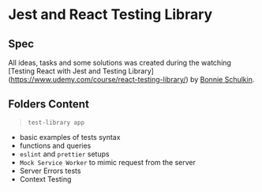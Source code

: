 #  Jest and React Testing Library

## Spec

All ideas, tasks and some solutions was created during the watching [Testing React with Jest and Testing Library]
(https://www.udemy.com/course/react-testing-library/) by [Bonnie Schulkin](https://bonnie.dev).

## Folders Content
> `test-library app`
- basic examples of tests syntax
- functions and queries
- `eslint` and `prettier` setups
- `Mock Service Worker` to mimic request from the server
- Server Errors tests
- Context Testing
